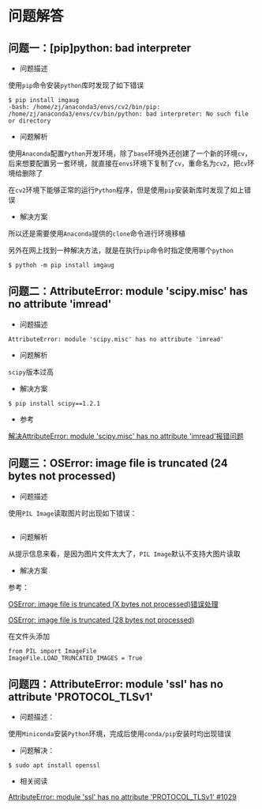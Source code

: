
# 问题解答

## 问题一：[pip]python: bad interpreter

* 问题描述

使用`pip`命令安装`python`库时发现了如下错误

```
$ pip install imgaug
-bash: /home/zj/anaconda3/envs/cv2/bin/pip: /home/zj/anaconda3/envs/cv/bin/python: bad interpreter: No such file or directory
```

* 问题解析

使用`Anaconda`配置`Python`开发环境，除了`base`环境外还创建了一个新的环境`cv`，后来想要配置另一套环境，就直接在`envs`环境下复制了`cv`，重命名为`cv2`，把`cv`环境给删除了

在`cv2`环境下能够正常的运行`Python`程序，但是使用`pip`安装新库时发现了如上错误

* 解决方案

所以还是需要使用`Anaconda`提供的`clone`命令进行环境移植

另外在网上找到一种解决方法，就是在执行`pip`命令时指定使用哪个`python`

```
$ pythoh -m pip install imgaug
```

## 问题二：AttributeError: module 'scipy.misc' has no attribute 'imread'

* 问题描述

```
AttributeError: module 'scipy.misc' has no attribute 'imread'
```

* 问题解析

`scipy`版本过高

* 解决方案

```
$ pip install scipy==1.2.1
```

* 参考

[解决AttributeError: module 'scipy.misc' has no attribute 'imread'报错问题](https://blog.csdn.net/fu6543210/article/details/103515909)

## 问题三：OSError: image file is truncated (24 bytes not processed)

* 问题描述

使用`PIL Image`读取图片时出现如下错误：

```
```

* 问题解析

从提示信息来看，是因为图片文件太大了，`PIL Image`默认不支持大图片读取

* 解决方案

参考：

[OSError: image file is truncated (X bytes not processed)错误处理](https://blog.csdn.net/hzs3237259/article/details/108188323)

[OSError: image file is truncated (28 bytes not processed)](https://www.cnblogs.com/yqpy/p/11362350.html)

在文件头添加

```
from PIL import ImageFile
ImageFile.LOAD_TRUNCATED_IMAGES = True
```

## 问题四：AttributeError: module 'ssl' has no attribute 'PROTOCOL_TLSv1' 

* 问题描述：

使用`Miniconda`安装`Python`环境，完成后使用`conda/pip`安装时均出现错误

* 问题解决：

```
$ sudo apt install openssl
```

* 相关阅读

[AttributeError: module 'ssl' has no attribute 'PROTOCOL_TLSv1' #1029](https://github.com/pyca/pyopenssl/issues/1029)